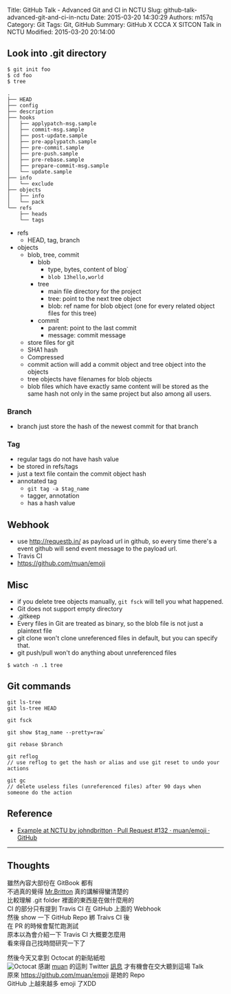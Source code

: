 Title: GitHub Talk - Advanced Git and CI in NCTU
Slug: github-talk-advanced-git-and-ci-in-nctu
Date: 2015-03-20 14:30:29
Authors: m157q
Category: Git
Tags: Git, GitHub
Summary: GitHub X CCCA X SITCON Talk in NCTU
Modified: 2015-03-20 20:14:00

## Look into .git directory

```
$ git init foo
$ cd foo
$ tree
```

```
.
├── HEAD
├── config
├── description
├── hooks
│   ├── applypatch-msg.sample
│   ├── commit-msg.sample
│   ├── post-update.sample
│   ├── pre-applypatch.sample
│   ├── pre-commit.sample
│   ├── pre-push.sample
│   ├── pre-rebase.sample
│   ├── prepare-commit-msg.sample
│   └── update.sample
├── info
│   └── exclude
├── objects
│   ├── info
│   └── pack
└── refs
    ├── heads
    └── tags
```

+ refs
    + HEAD, tag, branch
+ objects
    + blob, tree, commit
        + blob
            + type, bytes, content of blog`
            + `blob 13hello,world`
        + tree
            + main file directory for the project
            + tree: point to the next tree object
            + blob: ref name for blob object (one for every related object files for this tree)
        + commit
            + parent: point to the last commit
            + message: commit message
    + store files for git
    + SHA1 hash
    + Compressed
    + commit action will add a commit object and tree object into the objects
    + tree objects have filenames for blob objects
    + blob files which have exactly same content will be stored as the same hash not only in the same project but also among all users.

### Branch
+ branch just store the hash of the newest commit for that branch

### Tag
+ regular tags do not have hash value
+ be stored in refs/tags
+ just a text file contain the commit object hash
+ annotated tag
    + `git tag -a $tag_name`
    + tagger, annotation
    + has a hash value

## Webhook
+ use <http://requestb.in/> as payload url in github, so every time there's a event github will send event message to the payload url.
+ Travis CI
+ <https://github.com/muan/emoji>


## Misc
+ if you delete tree objects manually, `git fsck` will tell you what happened.
+ Git does not support empty directory
+ .gitkeep
+ Every files in Git are treated as binary, so the blob file is not just a plaintext file
+ git clone won't clone unreferenced files in default, but you can specify that.
+ git push/pull won't do anything about unreferenced files

```
$ watch -n .1 tree
```

## Git commands

```
git ls-tree
git ls-tree HEAD

git fsck

git show $tag_name --pretty=raw`

git rebase $branch

git reflog
// use reflog to get the hash or alias and use git reset to undo your actions

git gc
// delete useless files (unreferenced files) after 90 days when someone do the action
```

## Reference
+ [Example at NCTU by johndbritton · Pull Request #132 · muan/emoji · GitHub](https://github.com/muan/emoji/pull/132)

---

## Thoughts

雖然內容大部份在 GitBook 都有  
不過真的覺得 [Mr.Britton](https://github.com/johndbritton) 真的講解得蠻清楚的  
比較理解 .git folder 裡面的東西是在做什麼用的  
CI 的部分只有提到 Travis CI 在 GitHub 上面的 Webhook  
然後 show 一下 GitHub Repo 綁 Traivs CI 後  
在 PR 的時候會幫忙跑測試  
原本以為會介紹一下 Travis CI 大概要怎麼用  
看來得自己找時間研究一下了  

然後今天又拿到 Octocat 的新貼紙啦  
![Octocat](/images/github-talk-advanced-git-and-ci-in-nctu/octocat.jpg)
感謝 [muan](https://github.com/muan) 的這則 Twitter [訊息](https://twitter.com/muanchiou/status/571684266490265601) 才有機會在交大聽到這場 Talk  
原來 <https://github.com/muan/emoji> 是她的 Repo  
GitHub 上越來越多 emoji 了XDD  
